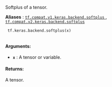 Softplus of a tensor.

**Aliases** : [ `tf.compat.v1.keras.backend.softplus` ](/api_docs/python/tf/keras/backend/softplus), [ `tf.compat.v2.keras.backend.softplus` ](/api_docs/python/tf/keras/backend/softplus)

```
 tf.keras.backend.softplus(x)
 
```

#### Arguments:
- **`x`** : A tensor or variable.


#### Returns:
A tensor.

